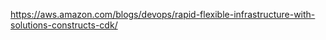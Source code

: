 
https://aws.amazon.com/blogs/devops/rapid-flexible-infrastructure-with-solutions-constructs-cdk/


